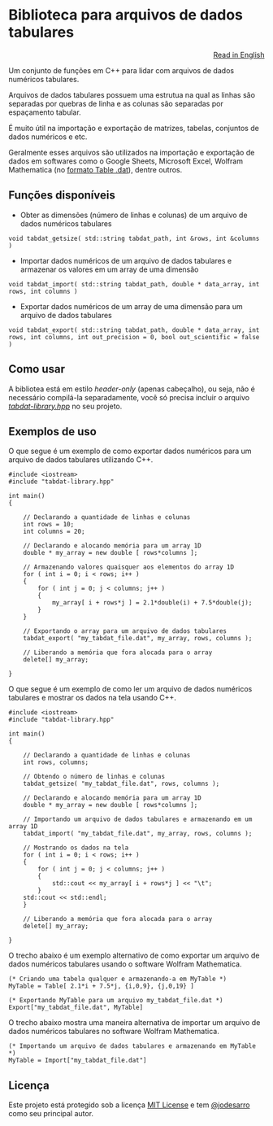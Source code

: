 # Biblioteca para arquivos de dados tabulares

<p align="right"><a href="README.md">Read in English</a></p>

Um conjunto de funções em C++ para lidar com arquivos de dados numéricos tabulares.

Arquivos de dados tabulares possuem uma estrutua na qual as linhas são separadas por quebras de linha e as colunas são separadas por espaçamento tabular.

É muito útil na importação e exportação de matrizes, tabelas, conjuntos de dados numéricos e etc.

Geralmente esses arquivos são utilizados na importação e exportação de dados em softwares como o Google Sheets, Microsoft Excel, Wolfram Mathematica (no [formato Table .dat](https://reference.wolfram.com/language/ref/format/Table.html)), dentre outros.

## Funções disponíveis

- Obter as dimensões (número de linhas e colunas) de um arquivo de dados numéricos tabulares
```
void tabdat_getsize( std::string tabdat_path, int &rows, int &columns )
```

- Importar dados numéricos de um arquivo de dados tabulares e armazenar os valores em um array de uma dimensão
```
void tabdat_import( std::string tabdat_path, double * data_array, int rows, int columns )
```

- Exportar dados numéricos de um array de uma dimensão para um arquivo de dados tabulares
```
void tabdat_export( std::string tabdat_path, double * data_array, int rows, int columns, int out_precision = 0, bool out_scientific = false )
```

## Como usar

A bibliotea está em estilo *header-only* (apenas cabeçalho), ou seja, não é necessário compilá-la separadamente, você só precisa incluir o arquivo <a href="tabdat-library.hpp">*tabdat-library.hpp*</a> no seu projeto.

## Exemplos de uso

O que segue é um exemplo de como exportar dados numéricos para um arquivo de dados tabulares utilizando C++.
```
#include <iostream>
#include "tabdat-library.hpp"

int main()
{

    // Declarando a quantidade de linhas e colunas
    int rows = 10;
    int columns = 20;

    // Declarando e alocando memória para um array 1D
    double * my_array = new double [ rows*columns ];

    // Armazenando valores quaisquer aos elementos do array 1D
    for ( int i = 0; i < rows; i++ )
    {
        for ( int j = 0; j < columns; j++ )
        {
            my_array[ i + rows*j ] = 2.1*double(i) + 7.5*double(j);
        }
    }

    // Exportando o array para um arquivo de dados tabulares
    tabdat_export( "my_tabdat_file.dat", my_array, rows, columns );

    // Liberando a memória que fora alocada para o array
    delete[] my_array;

}
```

O que segue é um exemplo de como ler um arquivo de dados numéricos tabulares e mostrar os dados na tela usando C++.
```
#include <iostream>
#include "tabdat-library.hpp"

int main()
{

    // Declarando a quantidade de linhas e colunas
    int rows, columns;

    // Obtendo o número de linhas e colunas
    tabdat_getsize( "my_tabdat_file.dat", rows, columns );

    // Declarando e alocando memória para um array 1D
    double * my_array = new double [ rows*columns ];

    // Importando um arquivo de dados tabulares e armazenando em um array 1D
    tabdat_import( "my_tabdat_file.dat", my_array, rows, columns );

    // Mostrando os dados na tela
    for ( int i = 0; i < rows; i++ )
    {
        for ( int j = 0; j < columns; j++ )
        {
            std::cout << my_array[ i + rows*j ] << "\t";
        }
    std::cout << std::endl;
    }

    // Liberando a memória que fora alocada para o array
    delete[] my_array;

}
```

O trecho abaixo é um exemplo alternativo de como exportar um arquivo de dados numéricos tabulares usando o software Wolfram Mathematica.
```
(* Criando uma tabela qualquer e armazenando-a em MyTable *)
MyTable = Table[ 2.1*i + 7.5*j, {i,0,9}, {j,0,19} ]

(* Exportando MyTable para um arquivo my_tabdat_file.dat *) 
Export["my_tabdat_file.dat", MyTable]
```

O trecho abaixo mostra uma maneira alternativa de importar um arquivo de dados numéricos tabulares no software Wolfram Mathematica.
```
(* Importando um arquivo de dados tabulares e armazenando em MyTable *)
MyTable = Import["my_tabdat_file.dat"]
```

## Licença

Este projeto está protegido sob a licença <a href="LICENSE">MIT License</a> e tem [@jodesarro](https://github.com/jodesarro) como seu principal autor.
